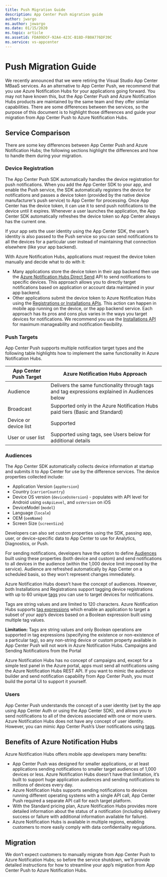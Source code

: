 ```yaml
---
title: Push Migration Guide
description: App Center Push migration guide
author: jwargo
ms.author: jowargo
ms.date: 01/15/2020
ms.topic: article
ms.assetid: FDA09DCF-92A4-423C-B18D-FB0A776DF39C
ms.service: vs-appcenter
---
```


# Push Migration Guide

We recently announced that we were retiring the Visual Studio App Center MBaaS services. As an alternative to App Center Push, we recommend that you use Azure Notification Hubs for your applications going forward.
You may not have known this, but the App Center Push and Azure Notification Hubs products are maintained by the same team and they offer similar capabilities. There are some differences between the services, so the purpose of this document is to highlight those differences and guide your migration from App Center Push to Azure Notification Hubs.

## Service Comparison

There are some key differences between App Center Push and Azure Notification Hubs; the following sections highlight the differences and how to handle them during your migration.

### Device Registration

The App Center Push SDK automatically handles the device registration for push notifications. When you add the App Center SDK to your app, and enable the Push service, the SDK automatically registers the device for notifications and passes a device token (provided by the native device manufacturer’s push service) to App Center for processing. Once App Center has the device token, it can use it to send push notifications to the device until it expires. Whenever a user launches the application, the App Center SDK automatically refreshes the device token so App Center always has the current one.

If your app sets the user identity using the App Center SDK, the user’s identity is also passed to the Push service so you can send notifications to all the devices for a particular user instead of maintaining that connection elsewhere (like your app backend).

With Azure Notification Hubs, applications must request the device token manually and decide what to do with it:

+ Many applications store the device token in their app backend then use the [Azure Notification Hubs Direct Send](https://docs.microsoft.com/rest/api/notificationhubs/direct-send) API to send notifications to specific devices. This approach allows you to directly target notifications based on application or account data maintained in your app backend.
+ Other applications submit the device token to Azure Notification Hubs using the [Registrations or Installations APIs](https://docs.microsoft.com/azure/notification-hubs/notification-hubs-push-notification-registration-management). This action can happen in mobile app running on the device, or the app backend service. Each approach has its pros and cons plus varies in the ways you target devices for notifications. We recommend you use the [Installations API](https://docs.microsoft.com/dotnet/api/microsoft.azure.notificationhubs.installation?view=azure-dotnet) for maximum manageability and notification flexibility.

### Push Targets

App Center Push supports multiple notification target types and the following table highlights how to implement the same functionality in Azure Notification Hubs.

| App Center Push Target | Azure Notification Hubs Approach |
| ---------------------- | -------------------------------- |
| Audience               | Delivers the same functionality through tags and tag expressions explained in Audiences below |
| Broadcast              | Supported only in the Azure Notification Hubs paid tiers (Basic and Standard) |
| Device or device list  | Supported |
| User or user list      | Supported using tags, see Users below for additional details |

### Audiences

The App Center SDK automatically collects device information at startup and submits it to App Center for use by the difference services. The device properties collected include:

+ Application Version (`appVersion`)
+ Country (`carrierCountry`)
+ Device OS version (`deviceOsVersion`) - populates with API level for Android using `osApiLevel`, and `osVersion` on iOS
+ DeviceModel (`model`)
+ Language (`locale`)
+ OEM (`oemName`)
+ Screen Size (`screenSize`)

Developers can also set custom properties using the SDK, passing app, user, or device-specific data to App Center to use for Analytics, Diagnostics, or Push.

For sending notifications, developers have the option to define [Audiences](~/push/send-notification.md#audiences) built using these properties (both device and custom) and send notifications to all devices in the audience (within the 1,000 device limit imposed by the service). Audience are refreshed automatically by App Center on a scheduled basis, so they won’t represent changes immediately.

Azure Notification Hubs doesn’t have the concept of audiences. However, both Installations and Registrations support tagging device registrations with up to 60 unique [tags](https://docs.microsoft.com/azure/notification-hubs/notification-hubs-tags-segment-push-message) you can use to target devices for notifications.

Tags are string values and are limited to 120 characters. Azure Notification Hubs supports [tag expressions](https://docs.microsoft.com/azure/notification-hubs/notification-hubs-tags-segment-push-message#tag-expressions) which enable an application to target a subset of your app’s devices based on a Boolean expression built using multiple tag values.

**Limitation:** Tags are string values and only Boolean operations are supported in tag expressions (specifying the existence or non-existence of a particular tag), so any non-string device or custom property available in App Center Push will not work in Azure Notification Hubs.
Campaigns and Sending Notifications from the Portal

Azure Notification Hubs has no concept of campaigns and, except for a simple test panel in the Azure portal, apps must send all notifications using the Azure Notification Hubs REST API.
If you want to mimic the audience builder and send notification capability from App Center Push, you must build the portal UI to support it yourself.

### Users

App Center Push understands the concept of a user identity (set by the app using App Center Auth or using the App Center SDK), and allows you to send notifications to all of the devices associated with one or more users. Azure Notification Hubs does not have any concept of user identity. However, you can mimic App Center Push’s User notifications using [tags](https://docs.microsoft.com/azure/notification-hubs/notification-hubs-tags-segment-push-message#using-tags-to-target-users).

## Benefits of Azure Notification Hubs

Azure Notification Hubs offers mobile app developers many benefits:

+ App Center Push was designed for smaller applications, or at least applications sending notifications to smaller target audiences of 1,000 devices or less. Azure Notification Hubs doesn’t have that limitation, it’s built to support huge application audiences and sending notifications to millions of devices every day.
+ Azure Notification Hubs supports sending notifications to devices running different operating systems with a single API call, App Center Push required a separate API call for each target platform.
+ With the Standard pricing plan, Azure Notification Hubs provides more detailed information about the status of a notification (including delivery success or failure with additional information available for failure).
+ Azure Notification Hubs is available in multiple regions, enabling customers to more easily comply with data confidentiality regulations.

## Migration

We don’t expect customers to manually migrate from App Center Push to Azure Notification Hubs; so before the service shutdown, we’ll provide detailed instructions for how to streamline your app’s migration from App Center Push to Azure Notification Hubs.
